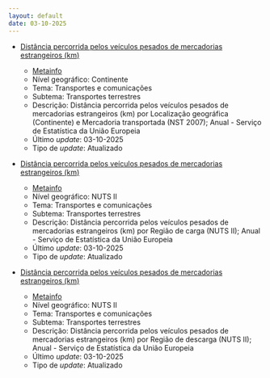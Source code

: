 ```yaml
---
layout: default
date: 03-10-2025
---
```

* [Distância percorrida pelos veículos pesados de mercadorias estrangeiros (km)](https://www.ine.pt/xportal/xmain?xpid=INE&xpgid=ine_indicadores&indOcorrCod=0011458&contexto=bd&selTab=tab2)
  * [Metainfo](https://www.ine.pt/bddXplorer/htdocs/minfo.jsp?var_cd=0011458&lingua=PT)
  * Nível geográfico: Continente
  * Tema: Transportes e comunicações
  * Subtema: Transportes terrestres
  * Descrição: Distância percorrida pelos veículos pesados de mercadorias estrangeiros (km) por Localização geográfica (Continente) e Mercadoria transportada (NST 2007); Anual - Serviço de Estatística da União Europeia
  * Último _update_: 03-10-2025
  * Tipo de _update_: Atualizado

* [Distância percorrida pelos veículos pesados de mercadorias estrangeiros (km)](https://www.ine.pt/xportal/xmain?xpid=INE&xpgid=ine_indicadores&indOcorrCod=0011461&contexto=bd&selTab=tab2)
  * [Metainfo](https://www.ine.pt/bddXplorer/htdocs/minfo.jsp?var_cd=0011461&lingua=PT)
  * Nível geográfico: NUTS II
  * Tema: Transportes e comunicações
  * Subtema: Transportes terrestres
  * Descrição: Distância percorrida pelos veículos pesados de mercadorias estrangeiros (km) por Região de carga (NUTS II); Anual - Serviço de Estatística da União Europeia
  * Último _update_: 03-10-2025
  * Tipo de _update_: Atualizado

* [Distância percorrida pelos veículos pesados de mercadorias estrangeiros (km)](https://www.ine.pt/xportal/xmain?xpid=INE&xpgid=ine_indicadores&indOcorrCod=0011464&contexto=bd&selTab=tab2)
  * [Metainfo](https://www.ine.pt/bddXplorer/htdocs/minfo.jsp?var_cd=0011464&lingua=PT)
  * Nível geográfico: NUTS II
  * Tema: Transportes e comunicações
  * Subtema: Transportes terrestres
  * Descrição: Distância percorrida pelos veículos pesados de mercadorias estrangeiros (km) por Região de descarga (NUTS II); Anual - Serviço de Estatística da União Europeia
  * Último _update_: 03-10-2025
  * Tipo de _update_: Atualizado

